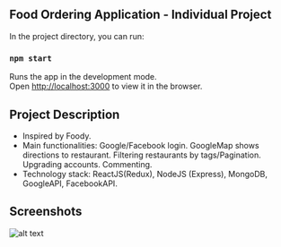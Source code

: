 ## Food Ordering Application - Individual Project

In the project directory, you can run:

### `npm start`

Runs the app in the development mode.<br />
Open [http://localhost:3000](http://localhost:3000) to view it in the browser.


## Project Description

- Inspired by Foody.
- Main functionalities: Google/Facebook login. GoogleMap shows directions to restaurant. Filtering restaurants by tags/Pagination. Upgrading accounts. Commenting.
- Technology stack: ReactJS(Redux), NodeJS (Express), MongoDB, GoogleAPI, FacebookAPI.

## Screenshots
![alt text](https://drive.google.com/file/d/1yC7Tw-0WDtZ2Tfqyp2QCC31pIqhiCLB9/view?usp=sharing)
